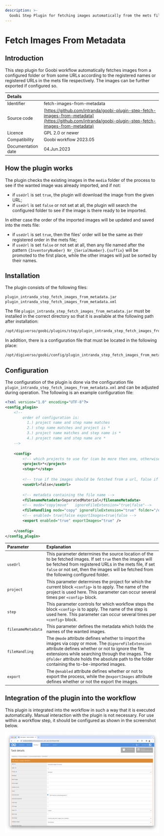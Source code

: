 ```yaml
---
description: >-
  Goobi Step Plugin for fetching images automatically from the mets file.
---
```


# Fetch Images From Metadata


## Introduction
This step plugin for Goobi workflow automatically fetches images from a configured folder or from some URLs according to the registered names or registered URLs in the mets file respectively. The images can be further exported if configured so.

| Details |  |
| :--- | :--- |
| Identifier | fetch-images-from-metadata |
| Source code | [https://github.com/intranda/goobi-plugin-step-fetch-images-from-metadata](https://github.com/intranda/goobi-plugin-step-fetch-images-from-metadata) |
| Licence | GPL 2.0 or newer |
| Compatibility | Goobi workflow 2023.05 |
| Documentation date | 04.Jun.2023 |


## How the plugin works
The plugin checks the existing images in the `media` folder of the process to see if the wanted image was already imported, and if not:
* if `useUrl` is set `true`, the plugin will download the image from the given URL; 
* if `useUrl` is set `false` or not set at all, the plugin will search the configured folder to see if the image is there ready to be imported.

In either case the order of the imported images will be updated and saved into the mets file:
* if `useUrl` is set `true`, then the files' order will be the same as their registered order in the mets file;
* if `useUrl` is set `false` or not set at all, then any file named after the pattern `{InventoryNumber} Nr_{SerialNumber}.{suffix}` will be promoted to the first place, while the other images will just be sorted by their names.


## Installation
The plugin consists of the following files:

```text
plugin_intranda_step_fetch_images_from_metadata.jar
plugin_intranda_step_fetch_images_from_metadata.xml
```

The file `plugin_intranda_step_fetch_images_from_metadata.jar` must be installed in the correct directory so that it is available at the following path after installation:

```bash
/opt/digiverso/goobi/plugins/step/plugin_intranda_step_fetch_images_from_metadata.jar
```

In addition, there is a configuration file that must be located in the following place:

```bash
/opt/digiverso/goobi/config/plugin_intranda_step_fetch_images_from_metadata.xml
```

## Configuration

The configuration of the plugin is done via the configuration file `plugin_intranda_step_fetch_images_from_metadata.xml` and can be adjusted during operation. The following is an example configuration file:

```xml
<?xml version="1.0" encoding="UTF-8"?>
<config_plugin>
    <!--
        order of configuration is:
          1.) project name and step name matches
          2.) step name matches and project is *
          3.) project name matches and step name is *
          4.) project name and step name are *
    -->
    
    <config>
        <!-- which projects to use for (can be more then one, otherwise use *) -->
        <project>*</project>
        <step>*</step>
      
        <!-- true if the images should be fetched from a url, false if the images should be fetched from the following configured folder. DEFAULT false -->
        <useUrl>false</useUrl>
        
        <!-- metadata containing the file name -->
        <filenameMetadata>SeparatedMaterial</filenameMetadata>
        <!-- mode="copy|move"   ignoreFileExtension="true|false"-->
        <fileHandling mode="copy" ignoreFileExtension="true" folder="/opt/digiverso/import/images/" />
        <!-- enabled= true|false exportImages=true|false -->
        <export enabled="true" exportImages="true" />

    </config>
</config_plugin>
```

| Parameter | Explanation |
| :--- | :--- |
| `useUrl` | This parameter determines the source location of the to be fetched images. If set `true` then the images will be fetched from registered URLs in the mets file, if set `false` or not set, then the images will be fetched from the following configured folder. |
| `project` | This parameter determines the project for which the current block `<config>` is to apply. The name of the project is used here. This parameter can occur several times per `<config>` block. |
| `step` | This parameter controls for which workflow steps the block `<config>` is to apply. The name of the step is used here. This parameter can occur several times per `<config>` block. |
| `filenameMetadata` | This parameter defines the metadata which holds the names of the wanted images.  |
| `fileHandling` | The `@mode` attribute defines whether to import the images via copy or move. The `@ignoreFileExtension` attribute defines whether or not to ignore the file extensions while searching through the images. The `@folder` attribute holds the absolute path to the folder containing the to-be-imported images.  |
| `export` | The `@enabled` attribute defines whether or not to export the process, while the `@exportImages` attribute defines whether or not the export the images.  |


## Integration of the plugin into the workflow
This plugin is integrated into the workflow in such a way that it is executed automatically. Manual interaction with the plugin is not necessary. For use within a workflow step, it should be configured as shown in the screenshot below.

![Integration of the plugin into the workflow](../.gitbook/assets/intranda_step_fetch_images_from_metadata_en.png)
